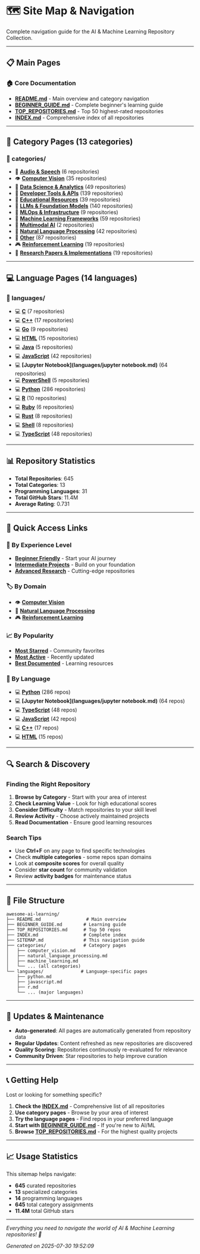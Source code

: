 # 🗺️ Site Map & Navigation

Complete navigation guide for the AI & Machine Learning Repository Collection.

---

## 📋 Main Pages

### 🏠 Core Documentation
- **[README.md](README.md)** - Main overview and category navigation
- **[BEGINNER_GUIDE.md](BEGINNER_GUIDE.md)** - Complete beginner's learning guide
- **[TOP_REPOSITORIES.md](TOP_REPOSITORIES.md)** - Top 50 highest-rated repositories
- **[INDEX.md](INDEX.md)** - Comprehensive index of all repositories

---

## 🎨 Category Pages (13 categories)

### 📁 categories/
- 🎵 **[Audio & Speech](categories/audio_and_speech.md)** (6 repositories)
- 👁️ **[Computer Vision](categories/computer_vision.md)** (35 repositories)
- 🔧 **[Data Science & Analytics](categories/data_science_and_analytics.md)** (49 repositories)
- 🔧 **[Developer Tools & APIs](categories/developer_tools_and_apis.md)** (139 repositories)
- 🔧 **[Educational Resources](categories/educational_resources.md)** (39 repositories)
- 🔧 **[LLMs & Foundation Models](categories/llms_and_foundation_models.md)** (140 repositories)
- 🔧 **[MLOps & Infrastructure](categories/mlops_and_infrastructure.md)** (9 repositories)
- 🔧 **[Machine Learning Frameworks](categories/machine_learning_frameworks.md)** (59 repositories)
- 🔧 **[Multimodal AI](categories/multimodal_ai.md)** (2 repositories)
- 📝 **[Natural Language Processing](categories/natural_language_processing.md)** (42 repositories)
- 🔧 **[Other](categories/other.md)** (87 repositories)
- 🎮 **[Reinforcement Learning](categories/reinforcement_learning.md)** (19 repositories)
- 🔧 **[Research Papers & Implementations](categories/research_papers_and_implementations.md)** (19 repositories)

---

## 💻 Language Pages (14 languages)

### 📁 languages/
- 💻 **[C](languages/c.md)** (7 repositories)
- 💻 **[C++](languages/cplusplus.md)** (17 repositories)
- 💻 **[Go](languages/go.md)** (9 repositories)
- 💻 **[HTML](languages/html.md)** (15 repositories)
- 💻 **[Java](languages/java.md)** (5 repositories)
- 💻 **[JavaScript](languages/javascript.md)** (42 repositories)
- 💻 **[Jupyter Notebook](languages/jupyter notebook.md)** (64 repositories)
- 💻 **[PowerShell](languages/powershell.md)** (5 repositories)
- 💻 **[Python](languages/python.md)** (286 repositories)
- 💻 **[R](languages/r.md)** (10 repositories)
- 💻 **[Ruby](languages/ruby.md)** (6 repositories)
- 💻 **[Rust](languages/rust.md)** (8 repositories)
- 💻 **[Shell](languages/shell.md)** (8 repositories)
- 💻 **[TypeScript](languages/typescript.md)** (48 repositories)

---

## 📊 Repository Statistics

- **Total Repositories**: 645
- **Total Categories**: 13
- **Programming Languages**: 31
- **Total GitHub Stars**: 11.4M
- **Average Rating**: 0.731

---

## 🧭 Quick Access Links

### 🎯 By Experience Level
- **[Beginner Friendly](BEGINNER_GUIDE.md#-learning-path-zero-to-ai-hero)** - Start your AI journey
- **[Intermediate Projects](INDEX.md#-by-learning-value)** - Build on your foundation  
- **[Advanced Research](TOP_REPOSITORIES.md)** - Cutting-edge repositories

### 🏷️ By Domain
- 👁️ **[Computer Vision](categories/computer_vision.md)**
- 📝 **[Natural Language Processing](categories/natural_language_processing.md)**
- 🎮 **[Reinforcement Learning](categories/reinforcement_learning.md)**


### 📈 By Popularity
- **[Most Starred](INDEX.md#-by-popularity)** - Community favorites
- **[Most Active](INDEX.md#-by-recent-activity)** - Recently updated
- **[Best Documented](INDEX.md#-by-learning-value)** - Learning resources

### 💾 By Language
- 💻 **[Python](languages/python.md)** (286 repos)
- 💻 **[Jupyter Notebook](languages/jupyter notebook.md)** (64 repos)
- 💻 **[TypeScript](languages/typescript.md)** (48 repos)
- 💻 **[JavaScript](languages/javascript.md)** (42 repos)
- 💻 **[C++](languages/cplusplus.md)** (17 repos)
- 💻 **[HTML](languages/html.md)** (15 repos)

---

## 🔍 Search & Discovery

### Finding the Right Repository
1. **Browse by Category** - Start with your area of interest
2. **Check Learning Value** - Look for high educational scores
3. **Consider Difficulty** - Match repositories to your skill level
4. **Review Activity** - Choose actively maintained projects
5. **Read Documentation** - Ensure good learning resources

### Search Tips
- Use **Ctrl+F** on any page to find specific technologies
- Check **multiple categories** - some repos span domains
- Look at **composite scores** for overall quality
- Consider **star count** for community validation
- Review **activity badges** for maintenance status

---

## 📱 File Structure

```
awesome-ai-learning/
├── README.md                 # Main overview
├── BEGINNER_GUIDE.md        # Learning guide
├── TOP_REPOSITORIES.md      # Top 50 repos
├── INDEX.md                 # Complete index
├── SITEMAP.md               # This navigation guide
├── categories/              # Category pages
│   ├── computer_vision.md
│   ├── natural_language_processing.md
│   ├── machine_learning.md
│   └── ... (all categories)
└── languages/              # Language-specific pages
    ├── python.md
    ├── javascript.md
    ├── r.md
    └── ... (major languages)
```

---

## 🔄 Updates & Maintenance

- **Auto-generated**: All pages are automatically generated from repository data
- **Regular Updates**: Content refreshed as new repositories are discovered
- **Quality Scoring**: Repositories continuously re-evaluated for relevance
- **Community Driven**: Star repositories to help improve curation

---

## 📞 Getting Help

Lost or looking for something specific?

1. **Check the [INDEX.md](INDEX.md)** - Comprehensive list of all repositories
2. **Use category pages** - Browse by your area of interest
3. **Try the language pages** - Find repos in your preferred language
4. **Start with [BEGINNER_GUIDE.md](BEGINNER_GUIDE.md)** - If you're new to AI/ML
5. **Browse [TOP_REPOSITORIES.md](TOP_REPOSITORIES.md)** - For the highest quality projects

---

## 📈 Usage Statistics

This sitemap helps navigate:
- **645** curated repositories
- **13** specialized categories  
- **14** programming languages
- **645** total category assignments
- **11.4M** total GitHub stars

---

*Everything you need to navigate the world of AI & Machine Learning repositories! 🚀*

*Generated on 2025-07-30 19:52:09*
